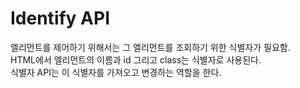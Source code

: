# Identify API
엘리먼트를 제어하기 위해서는 그 엘리먼트를 조회하기 위한 식별자가 필요함.  
HTML에서 엘리먼트의 이름과 id 그리고 class는 식별자로 사용된다.  
식별자 API는 이 식별자를 가져오고 변경하는 역할을 한다.  
